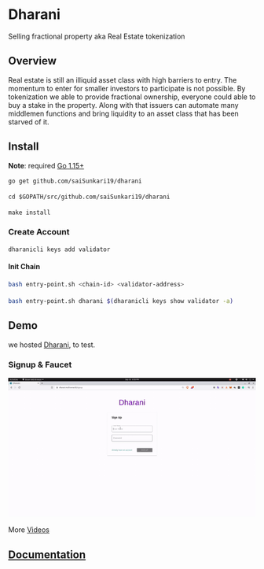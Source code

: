 # Dharani

Selling fractional property aka Real Estate tokenization

## Overview

Real estate is still an illiquid asset class with high barriers to entry. The momentum to enter for smaller investors to participate is not possible. By tokenization we able to provide fractional ownership, everyone could able to buy a stake in the property. Along with that issuers can automate many middlemen functions and bring liquidity to an asset class that has been starved of it.

## Install

**Note**: required [Go 1.15+](https://golang.org/dl/)

```text
go get github.com/saiSunkari19/dharani

cd $GOPATH/src/github.com/saiSunkari19/dharani

make install
```

### Create Account

```text
dharanicli keys add validator
```

#### Init Chain

```bash
bash entry-point.sh <chain-id> <validator-address>

bash entry-point.sh dharani $(dharanicli keys show validator -a)
```

## Demo

we hosted [Dharani](https://dharani.multiverse.tk/), to test.

### Signup & Faucet

![](.gitbook/assets/1SignupAndFaucet.gif)

More [Videos](docs/assets/1.-assets.md)

## [Documentation](https://docs.dharani.multiverse.tk) 



